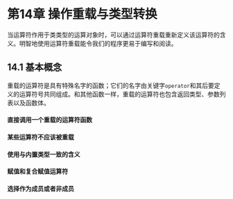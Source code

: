 # 第14章 操作重载与类型转换


当运算符作用于类类型的运算对象时，可以通过运算符重载重新定义该运算符的含义。明智地使用运算符重载能令我们的程序更易于编写和阅读。

## 14.1 基本概念

重载的运算符是具有特殊名字的函数；它们的名字由关键字`operator`和其后要定义的运算符号共同组成。和其他函数一样，重载的运算符也包含返回类型、参数列表以及函数体。

#### 直接调用一个重载的运算符函数

#### 某些运算符不应该被重载

#### 使用与内置类型一致的含义

#### 赋值和复合赋值运算符

#### 选择作为成员或者非成员